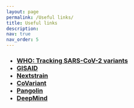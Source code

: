 ```yaml
---
layout: page
permalink: /Useful links/
title: Useful links
description: 
nav: true
nav_order: 5
---
```


<h3>
<ul>
  <li><a href="https://www.who.int/activities/tracking-SARS-CoV-2-variants" target="_blank">WHO: Tracking SARS-CoV-2 variants</a></li>
  <li><a href="https://www.gisaid.org/" target="_blank">GISAID</a></li>
  <li><a href="https://nextstrain.org/" target="_blank">Nextstrain</a></li>
  <li><a href="https://covariant.org/" target="_blank">CoVariant</a></li>
  <li><a href="https://cov-lineages.org/" target="_blank">Pangolin</a></li>
  <li><a href="https://deepmind.com/" target="_blank">DeepMind</a></li>
</ul>
</h3>

